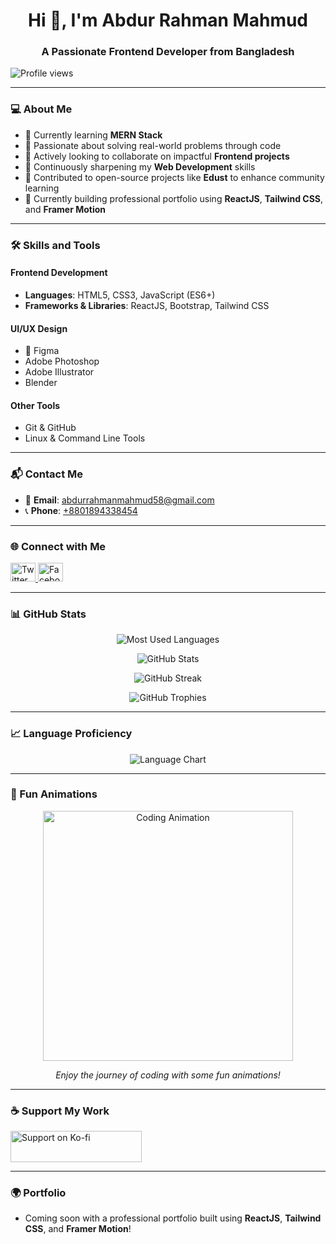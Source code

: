 <h1 align="center"> Hi 👋, I'm Abdur Rahman Mahmud</h1>

<h3 align="center">A Passionate Frontend Developer from Bangladesh</h3>

<p align="left">
  <img src="https://komarev.com/ghpvc/?username=abdurrahmanmahmud5981&label=Profile%20views&color=0e75b6&style=flat" alt="Profile views" />
</p>

---

### 💻 About Me

- 🚀 Currently learning **MERN Stack**
- 👀 Passionate about solving real-world problems through code
- 🔗 Actively looking to collaborate on impactful **Frontend projects**
- 📖 Continuously sharpening my **Web Development** skills
- 🌟 Contributed to open-source projects like **Edust** to enhance community learning
- 🎨 Currently building professional portfolio using **ReactJS**, **Tailwind CSS**, and **Framer Motion**

---

### 🛠️ Skills and Tools

#### Frontend Development
- **Languages**: HTML5, CSS3, JavaScript (ES6+)
- **Frameworks & Libraries**: ReactJS, Bootstrap, Tailwind CSS

#### UI/UX Design
- 🎨 Figma
- Adobe Photoshop
- Adobe Illustrator
- Blender

#### Other Tools
- Git & GitHub
- Linux & Command Line Tools

---

### 📬 Contact Me

- 📧 **Email**: [abdurrahmanmahmud58@gmail.com](mailto:abdurrahmanmahmud58@gmail.com)
- 📞 **Phone**: [+8801894338454](tel:+8801894338454)

---

### 🌐 Connect with Me

<p align="left">
<a href="https://twitter.com/@abdurra92856121" target="_blank">
  <img src="https://raw.githubusercontent.com/rahuldkjain/github-profile-readme-generator/master/src/images/icons/Social/twitter.svg" alt="Twitter" height="30" width="40" />
</a>
<a href="https://fb.com/abdurrahmanmahmud" target="_blank">
  <img src="https://raw.githubusercontent.com/rahuldkjain/github-profile-readme-generator/master/src/images/icons/Social/facebook.svg" alt="Facebook" height="30" width="40" />
</a>

</p>

---

### 📊 GitHub Stats

<p align="center">
  <img src="https://github-readme-stats.vercel.app/api/top-langs?username=abdurrahmanmahmud5981&show_icons=true&locale=en&layout=compact&theme=radical" alt="Most Used Languages" />
</p>

<p align="center">
  <img src="https://github-readme-stats.vercel.app/api?username=abdurrahmanmahmud5981&show_icons=true&locale=en&theme=radical" alt="GitHub Stats" />
</p>

<p align="center">
  <img src="https://github-readme-streak-stats.herokuapp.com/?user=abdurrahmanmahmud5981&theme=radical" alt="GitHub Streak" />
</p>

<p align="center">
  <img src="https://github-profile-trophy.vercel.app/?username=abdurrahmanmahmud5981&theme=radical&margin-w=15&margin-h=15" alt="GitHub Trophies" />
</p>

---

### 📈 Language Proficiency

<div align="center">
  <img src="https://github-readme-stats.vercel.app/api/top-langs/?username=abdurrahmanmahmud5981&layout=compact&theme=radical" alt="Language Chart" />
</div>

---

### 🎉 Fun Animations

<div align="center">
  <img src="https://media.giphy.com/media/3o7aD2saalBwwftBIY/giphy.gif" alt="Coding Animation" width="400" />
  <p><i>Enjoy the journey of coding with some fun animations!</i></p>
</div>

---

### ☕ Support My Work

<p align="left">
  <a href="https://ko-fi.com/abdurrahman5981">
    <img src="https://cdn.ko-fi.com/cdn/kofi3.png?v=3" alt="Support on Ko-fi" height="50" width="210" />
  </a>
</p>

---

### 🌍 Portfolio

- Coming soon with a professional portfolio built using **ReactJS**, **Tailwind CSS**, and **Framer Motion**!
